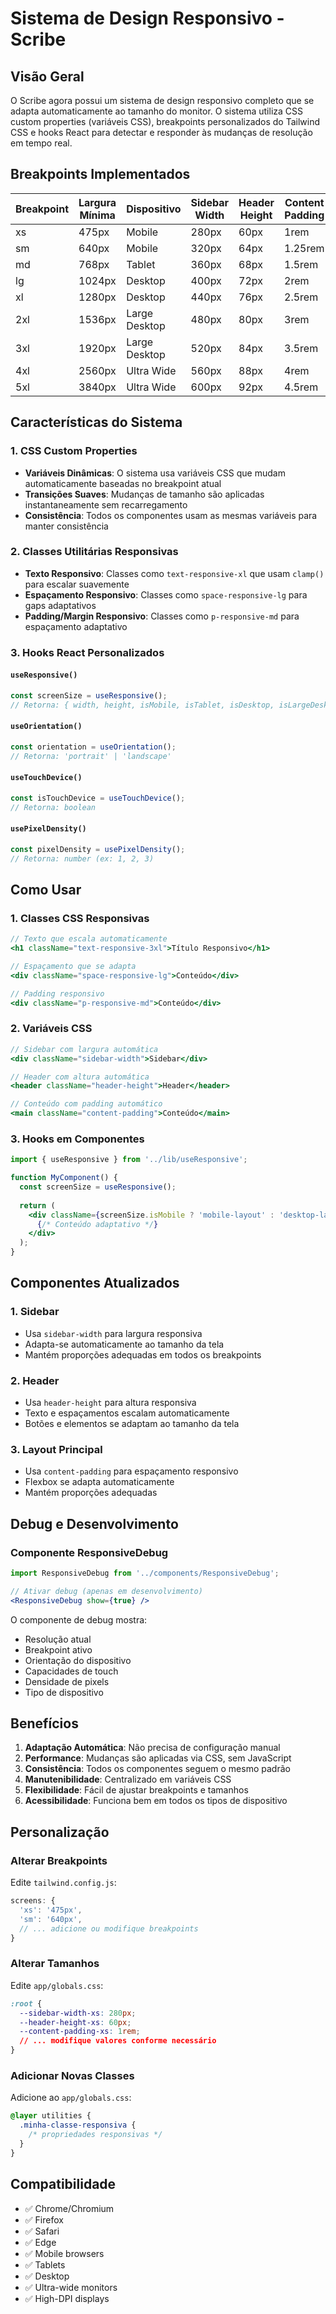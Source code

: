 # Sistema de Design Responsivo - Scribe

## Visão Geral

O Scribe agora possui um sistema de design responsivo completo que se adapta automaticamente ao tamanho do monitor. O sistema utiliza CSS custom properties (variáveis CSS), breakpoints personalizados do Tailwind CSS e hooks React para detectar e responder às mudanças de resolução em tempo real.

## Breakpoints Implementados

| Breakpoint | Largura Mínima | Dispositivo | Sidebar Width | Header Height | Content Padding |
|------------|----------------|-------------|---------------|---------------|-----------------|
| xs         | 475px          | Mobile      | 280px         | 60px          | 1rem            |
| sm         | 640px          | Mobile      | 320px         | 64px          | 1.25rem         |
| md         | 768px          | Tablet      | 360px         | 68px          | 1.5rem          |
| lg         | 1024px         | Desktop     | 400px         | 72px          | 2rem            |
| xl         | 1280px         | Desktop     | 440px         | 76px          | 2.5rem          |
| 2xl        | 1536px         | Large Desktop | 480px      | 80px          | 3rem            |
| 3xl        | 1920px         | Large Desktop | 520px      | 84px          | 3.5rem          |
| 4xl        | 2560px         | Ultra Wide  | 560px         | 88px          | 4rem            |
| 5xl        | 3840px         | Ultra Wide  | 600px         | 92px          | 4.5rem          |

## Características do Sistema

### 1. CSS Custom Properties
- **Variáveis Dinâmicas**: O sistema usa variáveis CSS que mudam automaticamente baseadas no breakpoint atual
- **Transições Suaves**: Mudanças de tamanho são aplicadas instantaneamente sem recarregamento
- **Consistência**: Todos os componentes usam as mesmas variáveis para manter consistência

### 2. Classes Utilitárias Responsivas
- **Texto Responsivo**: Classes como `text-responsive-xl` que usam `clamp()` para escalar suavemente
- **Espaçamento Responsivo**: Classes como `space-responsive-lg` para gaps adaptativos
- **Padding/Margin Responsivo**: Classes como `p-responsive-md` para espaçamento adaptativo

### 3. Hooks React Personalizados

#### `useResponsive()`
```typescript
const screenSize = useResponsive();
// Retorna: { width, height, isMobile, isTablet, isDesktop, isLargeDesktop, isUltraWide, breakpoint }
```

#### `useOrientation()`
```typescript
const orientation = useOrientation();
// Retorna: 'portrait' | 'landscape'
```

#### `useTouchDevice()`
```typescript
const isTouchDevice = useTouchDevice();
// Retorna: boolean
```

#### `usePixelDensity()`
```typescript
const pixelDensity = usePixelDensity();
// Retorna: number (ex: 1, 2, 3)
```

## Como Usar

### 1. Classes CSS Responsivas
```jsx
// Texto que escala automaticamente
<h1 className="text-responsive-3xl">Título Responsivo</h1>

// Espaçamento que se adapta
<div className="space-responsive-lg">Conteúdo</div>

// Padding responsivo
<div className="p-responsive-md">Conteúdo</div>
```

### 2. Variáveis CSS
```jsx
// Sidebar com largura automática
<div className="sidebar-width">Sidebar</div>

// Header com altura automática
<header className="header-height">Header</header>

// Conteúdo com padding automático
<main className="content-padding">Conteúdo</main>
```

### 3. Hooks em Componentes
```jsx
import { useResponsive } from '../lib/useResponsive';

function MyComponent() {
  const screenSize = useResponsive();
  
  return (
    <div className={screenSize.isMobile ? 'mobile-layout' : 'desktop-layout'}>
      {/* Conteúdo adaptativo */}
    </div>
  );
}
```

## Componentes Atualizados

### 1. Sidebar
- Usa `sidebar-width` para largura responsiva
- Adapta-se automaticamente ao tamanho da tela
- Mantém proporções adequadas em todos os breakpoints

### 2. Header
- Usa `header-height` para altura responsiva
- Texto e espaçamentos escalam automaticamente
- Botões e elementos se adaptam ao tamanho da tela

### 3. Layout Principal
- Usa `content-padding` para espaçamento responsivo
- Flexbox se adapta automaticamente
- Mantém proporções adequadas

## Debug e Desenvolvimento

### Componente ResponsiveDebug
```jsx
import ResponsiveDebug from '../components/ResponsiveDebug';

// Ativar debug (apenas em desenvolvimento)
<ResponsiveDebug show={true} />
```

O componente de debug mostra:
- Resolução atual
- Breakpoint ativo
- Orientação do dispositivo
- Capacidades de touch
- Densidade de pixels
- Tipo de dispositivo

## Benefícios

1. **Adaptação Automática**: Não precisa de configuração manual
2. **Performance**: Mudanças são aplicadas via CSS, sem JavaScript
3. **Consistência**: Todos os componentes seguem o mesmo padrão
4. **Manutenibilidade**: Centralizado em variáveis CSS
5. **Flexibilidade**: Fácil de ajustar breakpoints e tamanhos
6. **Acessibilidade**: Funciona bem em todos os tipos de dispositivo

## Personalização

### Alterar Breakpoints
Edite `tailwind.config.js`:
```javascript
screens: {
  'xs': '475px',
  'sm': '640px',
  // ... adicione ou modifique breakpoints
}
```

### Alterar Tamanhos
Edite `app/globals.css`:
```css
:root {
  --sidebar-width-xs: 280px;
  --header-height-xs: 60px;
  --content-padding-xs: 1rem;
  // ... modifique valores conforme necessário
}
```

### Adicionar Novas Classes
Adicione ao `app/globals.css`:
```css
@layer utilities {
  .minha-classe-responsiva {
    /* propriedades responsivas */
  }
}
```

## Compatibilidade

- ✅ Chrome/Chromium
- ✅ Firefox
- ✅ Safari
- ✅ Edge
- ✅ Mobile browsers
- ✅ Tablets
- ✅ Desktop
- ✅ Ultra-wide monitors
- ✅ High-DPI displays 